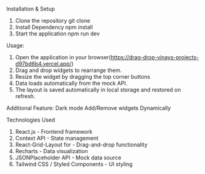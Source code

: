 Installation & Setup

1. Clone the repository
   git clone
2. Install Dependency
   npm install
3. Start the application
   npm run dev

Usage:

1. Open the application in your browser(https://drag-drop-vinays-projects-d97bd6b4.vercel.app/)
2. Drag and drop widgets to rearrange them.
3. Resize the widget by dragging the top corner buttons
4. Data loads automatically from the mock API.
5. The layout is saved automatically in local storage and restored on refresh.

Additional Feature:
Dark mode
Add/Remove widgets Dynamically

Technologies Used

1. React.js - Frontend framework
2. Context API - State management
3. React-Grid-Layout for - Drag-and-drop functionality
4. Recharts - Data visualization
5. JSONPlaceholder API - Mock data source
6. Tailwind CSS / Styled Components - UI styling
